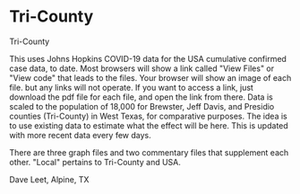 # Tri-County
 Tri-County

This uses Johns Hopkins COVID-19 data for the USA cumulative confirmed case data, to date. Most browsers will show a link called "View Files" or "View code" that leads to the files. Your browser will show an image of each file. but any links will not operate. If you want to access a link, just download the pdf file for each file, and open the link from there. Data is scaled to the population of 18,000 for Brewster, Jeff Davis, and Presidio counties (Tri-County) in West Texas, for comparative purposes. The idea is to use existing data to estimate what the effect will be here. This is updated with more recent data every few days. 

There are three graph files and two commentary files that supplement each other. "Local" pertains to Tri-County and USA. 

Dave Leet, Alpine, TX 
